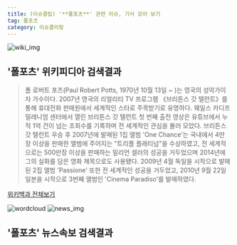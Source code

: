 ```yaml
---
title: (이슈클립) '**폴포츠**' 관련 이슈, 기사 모아 보기
tag: 폴포츠
category: 이슈클리핑
---
```

![wiki_img](https://user-images.githubusercontent.com/42597476/44503234-41136a80-a6d0-11e8-9071-6fc6418eafe4.png)
## **'**폴포츠**'** 위키피디아 검색결과
>폴 로버트 포츠(Paul Robert Potts, 1970년 10월 13일 ~ )는 영국의 성악가이자 가수이다. 2007년 영국의 리얼리티 TV 프로그램 《브리튼스 갓 탤런트》를 통해 휴대전화 판매원에서 세계적인 스타로 주목받기로 유명하다. 웨일스 카디프 밀레니엄 센터에서 열린 브리튼스 갓 탤런트 첫 번째 출전 영상은 유튜브에서 누적 1억 건이 넘는 조회수를 기록하며 전 세계적인 관심을 불러 모았다. 브리튼스 갓 탤런트 우승 후 2007년에 발매된 1집 앨범 'One Chance'는 국내에서 4만 장 이상을 판매한 앨범에 주어지는 "트리플 플래티넘"을 수상하였고, 전 세계적으로는 500만장 이상을 판매하는 밀리언 셀러의 성공을 거두었으며 2014년에 그의 실화를 담은 영화 제목으로도 사용됐다. 2009년 4월 독일을 시작으로 발매된 2집 앨범 'Passione' 또한 전 세계적인 성공을 거두었고, 2010년 9월 22일 일본을 시작으로 3번째 앨범인 'Cinema Paradiso'를 발매하였다.

<a href="https://ko.wikipedia.org/wiki/폴포츠" target="_blank">위키백과 전체보기</a>

![wordcloud](https://s3.ap-northeast-2.amazonaws.com/lyrics101-wordcloud/2018-09-23-1537696815.png)
![news_img](https://user-images.githubusercontent.com/42597476/44507050-1206f400-a6e4-11e8-8d98-7ffbfebb353f.png)
## **'**폴포츠**'** 뉴스속보 검색결과

